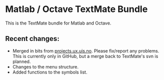 Matlab / Octave TextMate Bundle
===============================

This is the TextMate bundle for Matlab and Octave.

Recent changes:
---------------

* Merged in bits from [projects.ux.uis.no](https://projects.ux.uis.no/repositories/show/textmate).
Please fix/report any problems. This is currently only in GitHub, but a merge back to TextMate's svn is planned.
* Changes to the menu structure.
* Added functions to the symbols list.